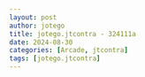 ```yaml
---
layout: post
author: jotego
title: jotego.jtcontra - 324111a
date: 2024-08-30
categories: [Arcade, jtcontra]
tags: [jotego.jtcontra]
---
```


